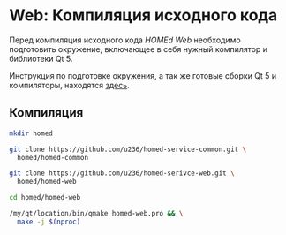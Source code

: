 # Web: Компиляция исходного кода

Перед компиляция исходного кода _HOMEd Web_ необходимо подготовить окружение, включающее в себя нужный компилятор и библиотеки Qt 5.

Инструкция по подготовке окружения, а так же готовые сборки Qt 5 и компиляторы, находятся [здесь](/common/build/).

## Компиляция

```sh
mkdir homed
```

```sh
git clone https://github.com/u236/homed-service-common.git \
  homed/homed-common
```

```sh
git clone https://github.com/u236/homed-serivce-web.git \
  homed/homed-web
```

```sh
cd homed/homed-web
```

```sh
/my/qt/location/bin/qmake homed-web.pro && \
  make -j $(nproc)
```
